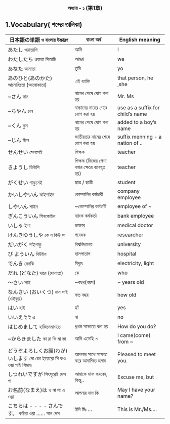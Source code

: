 <h3 align="center">অধ্যায় - ১ (第1章)</h3>

## 1.Vocabulary( শব্দের তালিকা) 

| 日本語の単語 ও বাংলায় উচ্চারণ                   | বাংলা অর্থ                          | English meaning                    |
| ---------------------------------------------| -----------------------------------| -----------------------------------|
|  あたし ওয়াতাশি                               |   আমি                             | I                                  |
|  わたしたち ওয়াতা শিতাচি                       |   আমরা                            | we                                 |
|  あなた  আনাতা                               |   তুমি                              | yo                                 |
|  あのひと(あのかた)  আনোহিতো (আনোকাতা)     |   এই ব্যাক্তি                          | that person, he ,she               |
|  ~さん সান                                    |   নামের শেষে যোগ করা হয়           | Mr. Ms                             |
|  ~ちやん  চান                                 |   বাচ্চাদের নামের শেষে যোগ করা হয়    | use  as a suffix for child’s name  |
| ~くん কুন                                     | নামের শেষে যোগ করা হয়              | added to a boy’s name              |
| ~じん জিন                                    | জাতীয়তার নামের শেষে যোগ করা হয়     | suffix menning - a nation of ..    |
| せんせい সেনসেই                              | শিক্ষক                               | teacher                             |
| きようし কিউশি                                |  শিক্ষক (নিজের পেশা বলার ক্ষেত্রে ব্যাবহৃত হয়) | teacher                       |
| がくせい গাকুসেই                              | ছাত্র / ছাত্রী                           | student                            |
| かいしやいん কাইশাইন                          | কোম্পানির কর্মচারী                     | company employee                   |
| しやいん শাইন                                 | ~কোম্পানির কর্মচারী                    | employee of ~                      |
| ぎんこういん গিনকোইন                         | ব্যাংক কর্মকর্তা                         | bank employee                      |
| いしゃ ইশা                                    | ডাক্তার                                | medical doctor                    |
| けんきゆうしや  কে ন কিউ শা                   | গবেষক                               | researcher                         |
| だいがく  দাইগাকু                              | বিশ্ববিদ্যালয়                            | university                         |
| び よういん বিউইন                             | হাসপাতাল                             | hospital                           |
| でんき দেনকি                                  | বিদ্যুৎ                                 | electricity, light                 |
| だれ (どなた) দারে (দোনাতা)                    | কে                                   | who                                |
| 〜さい সাই                                    | ~বছর(বয়স)                           | ~ years old                         |
| なんさい (おいくつ) নান সাই  (ওইকুয়)           | কত বছর                              | how old                            |
| はい হাই                                      | হ্যাঁ                                   | yes                                |
| いいえ ই ই এ                                 | না                                    | no                                 |
| はじめまして হাজিমেমাশতে                      | প্রথম সাক্ষাতে বলা হয়                   | How do you do?                     |
| ~からきました    কা রা কি মা স্তা               | আমি এসেছি ~                          | I came(come) from ~                |
| どうぞよろしくお願(わが)いします  দো জো ইয়োরো শি কও ওয়া গাই শিমাছ  | আপনার সাথে সাক্ষাত করে আনান্দিত হলাম | Pleased to meet you. |
| しつれいですが  শিৎসুরেই দেস গা               | আমাকে মাফ করবেন, কিন্তু..             | Excuse me, but                     |
| お名前(なまえ)は  ও না মা এ ওয়া              | আপনার নাম কি                         | May I have your name?              |
| こちらは - - - - さんです。  কচিরা ওয়া …… সান দেস  | ইনি মিঃ ...                       | This is  Mr./Ms….                  |



